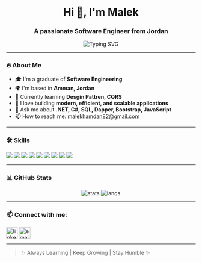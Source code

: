 <h1 align="center">Hi 👋, I'm Malek</h1>
<h3 align="center">A passionate Software Engineer from Jordan</h3>

<p align="center">
  <img src="https://readme-typing-svg.herokuapp.com?font=Fira+Code&duration=4000&pause=1000&color=58A6FF&width=435&lines=Welcome+to+my+GitHub!;I+am+a+Software+Engineer;I+love+coding+and+learning+new+things!" alt="Typing SVG" />
</p>

---

### 🔥 About Me
- 🎓 I'm a graduate of **Software Engineering**
- 🌍 I'm based in **Amman, Jordan**
- 🌱 Currently learning **Desgin Pattren, CQRS**
- 🚀 I love building **modern, efficient, and scalable applications**
- 💬 Ask me about **.NET, C#, SQL, Dapper, Bootstrap, JavaScript**
- 📫 How to reach me: malekhamdan82@gmail.com

---

### 🛠️ Skills

<p align="left">
  <img src="https://img.shields.io/badge/C%23-239120?style=for-the-badge&logo=c-sharp&logoColor=white" />
  <img src="https://img.shields.io/badge/.NET-512BD4?style=for-the-badge&logo=dotnet&logoColor=white" />
  <img src="https://img.shields.io/badge/SQL-316192?style=for-the-badge&logo=postgresql&logoColor=white" />
  <img src="https://img.shields.io/badge/Dapper-0082C9?style=for-the-badge&logoColor=white" />
  <img src="https://img.shields.io/badge/Bootstrap-7952B3?style=for-the-badge&logo=bootstrap&logoColor=white" />
  <img src="https://img.shields.io/badge/Git-F05032?style=for-the-badge&logo=git&logoColor=white" />
  <img src="https://img.shields.io/badge/JavaScript-F7DF1E?style=for-the-badge&logo=javascript&logoColor=black" />
  <img src="https://img.shields.io/badge/React-20232A?style=for-the-badge&logo=react&logoColor=61DAFB" />
  <img src="https://img.shields.io/badge/Angular-DD0031?style=for-the-badge&logo=angular&logoColor=white" />
</p>


---

### 📊 GitHub Stats

<p align="center">
  <img src="https://github-readme-stats.vercel.app/api?username=MalekJamal&show_icons=true&theme=radical" alt="stats" />
  <img src="https://github-readme-stats.vercel.app/api/top-langs/?username=MalekJamal&layout=compact&theme=radical" alt="langs" />
</p>

---

### 📫 Connect with me:

<p align="left">
  <a href="https://www.linkedin.com/in/malek-hamdan/" target="blank"><img align="center" src="https://cdn-icons-png.flaticon.com/512/174/174857.png" alt="linkedin" height="30" width="30" /></a>
  <a href="mailto:malekhamdan82@gmail.com" target="blank"><img align="center" src="https://cdn-icons-png.flaticon.com/512/732/732200.png" alt="email" height="30" width="30" /></a>
</p>

---

> ✨ Always Learning | Keep Growing | Stay Humble ✨
